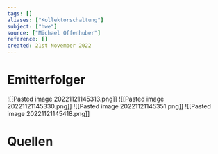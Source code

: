```yaml
---
tags: []
aliases: ["Kollektorschaltung"]
subject: ["hwe"]
source: ["Michael Offenhuber"]
reference: []
created: 21st November 2022
---
```


# Emitterfolger
![[Pasted image 20221121145313.png]]
![[Pasted image 20221121145330.png]]
![[Pasted image 20221121145351.png]]
![[Pasted image 20221121145418.png]]

# Quellen